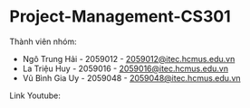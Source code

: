 # Project-Management-CS301
Thành viên nhóm:
- Ngô Trung Hải - 2059012 - 2059012@itec.hcmus.edu.vn
- La Triệu Huy - 2059016 - 2059016@itec.hcmus.edu.vn
- Vũ Bình Gia Uy - 2059048 - 2059048@itec.hcmus.edu.vn

Link Youtube: 
